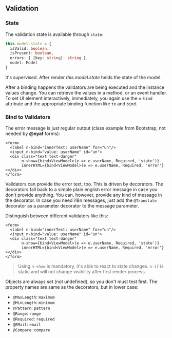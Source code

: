 ## Validation

### State

The validation state is available through `state`:

~~~ts
this.model.state = {
  isValid: boolean,
  isPresent: boolean,
  errors: { [key: string]: string },
  model: Model
}
~~~

It's supervised. After render *this.model.state* helds the state of the model.

After a binding happens the validators are being executed and the instance values change. You can retrieve the values in a method, or an event handler. To set UI element interactively, immediately, you again use the `n-bind` attribute and the appropriate binding function like `to` and `bind`.

### Bind to Validators

The error message is just regular output (class example from Bootstrap, not needed by **@nyaf** forms):

~~~tsx
<form>
  <label n-bind="innerText: userName" for="un"/>
  <input n-bind="value: userName" id="un">
  <div class="text text-danger"
       n-show={bind<ViewModel>(e => e.userName, Required, 'state')}
       innerHTML={bind<ViewModel>(e => e.userName, Required, 'error'} ></div>
</form>
~~~

Validators can provide the error text, too. This is driven by decorators. The decorators fall back to a simple plain english error message in case you don't provide anything.
You can, however, provide any kind of message in the decorator. In case you need i18n messages, just add the `@Translate` decorator as a parameter decorator to the message parameter.

Distinguish between different validators like this:

~~~tsx
<form>
  <label n-bind="innerText: userName" for="un"/>
  <input n-bind="value: userName" id="un">
  <div class="text text-danger"
       n-show={bind<ViewModel>(e => e.userName, Required, 'state')}
       innerHTML={bind<ViewModel>(e => e.userName, Required, 'error'} ></div>
</form>
~~~

> Using `n-show` is mandatory, it's able to react to state changes. `n-if` is static and will not change visibility after first render process.

Objects are always set (not undefined), so you don't must test first. The property names are same as the decorators, but in lower case:

* `@MaxLength`: `maximum`
* `@MinLength`: `minimum`
* `@Pattern`: `pattern`
* `@Range`: `range`
* `@Required`: `required`
* `@EMail`: `email`
* `@Compare`: `compare`

